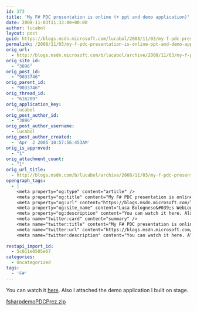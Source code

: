 ```yaml
---
id: 373
title: 'My F# PDC presentation is online (+ ppt and demo application)'
date: 2008-11-03T11:33:00+00:00
author: lucabol
layout: post
guid: https://blogs.msdn.microsoft.com/lucabol/2008/11/03/my-f-pdc-presentation-is-online-ppt-and-demo-application/
permalink: /2008/11/03/my-f-pdc-presentation-is-online-ppt-and-demo-application/
orig_url:
  - http://blogs.msdn.microsoft.com/b/lucabol/archive/2008/11/03/my-f-pdc-presentation-is-online-ppt-and-demo-application.aspx
orig_site_id:
  - "3896"
orig_post_id:
  - "9033746"
orig_parent_id:
  - "9033746"
orig_thread_id:
  - "616289"
orig_application_key:
  - lucabol
orig_post_author_id:
  - "3896"
orig_post_author_username:
  - lucabol
orig_post_author_created:
  - 'Apr  2 2005 10:57:56:453AM'
orig_is_approved:
  - "1"
orig_attachment_count:
  - "1"
orig_url_title:
  - http://blogs.msdn.com/b/lucabol/archive/2008/11/03/my-f-pdc-presentation-is-online-ppt-and-demo-application.aspx
opengraph_tags:
  - |
    <meta property="og:type" content="article" />
    <meta property="og:title" content="My F# PDC presentation is online (+ ppt and demo application)" />
    <meta property="og:url" content="https://blogs.msdn.microsoft.com/lucabol/2008/11/03/my-f-pdc-presentation-is-online-ppt-and-demo-application/" />
    <meta property="og:site_name" content="Luca Bolognese&#039;s WebLog" />
    <meta property="og:description" content="You can watch it here. Also I attached the demo application I built on stage. fsharpdemoPDCPrez.zip" />
    <meta name="twitter:card" content="summary" />
    <meta name="twitter:title" content="My F# PDC presentation is online (+ ppt and demo application)" />
    <meta name="twitter:url" content="https://blogs.msdn.microsoft.com/lucabol/2008/11/03/my-f-pdc-presentation-is-online-ppt-and-demo-application/" />
    <meta name="twitter:description" content="You can watch it here. Also I attached the demo application I built on stage. fsharpdemoPDCPrez.zip" />
    
restapi_import_id:
  - 5c011e0505e67
categories:
  - Uncategorized
tags:
  - 'F#'
---
```

You can watch it [here](https://channel9.msdn.com/pdc2008/TL11/). Also I attached the demo application I built on stage.

[fsharpdemoPDCPrez.zip](https://msdnshared.blob.core.windows.net/media/MSDNBlogsFS/prod.evol.blogs.msdn.com/CommunityServer.Components.PostAttachments/00/09/03/37/46/fsharpdemoPDCPrez.zip)